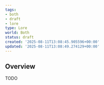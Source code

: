 ```yaml
---
tags:
- both
- draft
- lore
type: Lore
world: Both
status: draft
created: '2025-08-11T13:08:45.905596+00:00'
updated: '2025-08-11T13:08:49.274129+00:00'
---
```



## Overview

TODO
